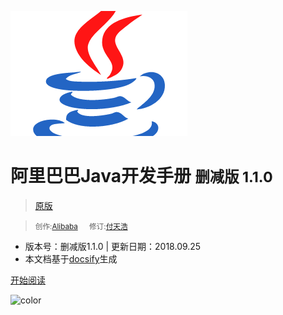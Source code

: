 ![logo](../media/java.png)

# 阿里巴巴Java开发手册 <small>删减版 1.1.0</small>

> [原版](https://github.com/alibaba/p3c/blob/master/%E9%98%BF%E9%87%8C%E5%B7%B4%E5%B7%B4Java%E5%BC%80%E5%8F%91%E6%89%8B%E5%86%8C%EF%BC%88%E8%AF%A6%E5%B0%BD%E7%89%88%EF%BC%89.pdf)

> <small>创作:[Alibaba](https://github.com/alibaba) &emsp; 修订:[付天浩](https://github.com/lyrieek)</small>

- 版本号：删减版1.1.0 | 更新日期：2018.09.25
- 本文档基于[docsify](https://docsify.js.org)生成

[开始阅读](#前言)


![color](#f0f0f0)
